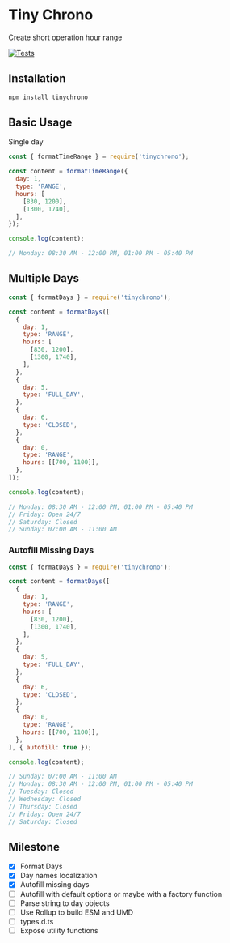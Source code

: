 # Tiny Chrono

Create short operation hour range

[![Tests](https://github.com/seanghay/tinychrono/actions/workflows/test.yml/badge.svg)](https://github.com/seanghay/tinychrono/actions/workflows/test.yml)


## Installation

```sh
npm install tinychrono
```

## Basic Usage

Single day

```js
const { formatTimeRange } = require('tinychrono');

const content = formatTimeRange({
  day: 1,
  type: 'RANGE',
  hours: [
    [830, 1200],
    [1300, 1740],
  ],
});

console.log(content);

// Monday: 08:30 AM - 12:00 PM, 01:00 PM - 05:40 PM

```
## Multiple Days

```js
const { formatDays } = require('tinychrono');

const content = formatDays([
  {
    day: 1,
    type: 'RANGE',
    hours: [
      [830, 1200],
      [1300, 1740],
    ],
  },
  {
    day: 5,
    type: 'FULL_DAY',
  },
  {
    day: 6,
    type: 'CLOSED',
  },
  {
    day: 0,
    type: 'RANGE',
    hours: [[700, 1100]],
  },
]);

console.log(content);

// Monday: 08:30 AM - 12:00 PM, 01:00 PM - 05:40 PM
// Friday: Open 24/7
// Saturday: Closed
// Sunday: 07:00 AM - 11:00 AM
```

### Autofill Missing Days


```js
const { formatDays } = require('tinychrono');

const content = formatDays([
  {
    day: 1,
    type: 'RANGE',
    hours: [
      [830, 1200],
      [1300, 1740],
    ],
  },
  {
    day: 5,
    type: 'FULL_DAY',
  },
  {
    day: 6,
    type: 'CLOSED',
  },
  {
    day: 0,
    type: 'RANGE',
    hours: [[700, 1100]],
  },
], { autofill: true });

console.log(content);

// Sunday: 07:00 AM - 11:00 AM
// Monday: 08:30 AM - 12:00 PM, 01:00 PM - 05:40 PM
// Tuesday: Closed
// Wednesday: Closed
// Thursday: Closed
// Friday: Open 24/7
// Saturday: Closed

```



## Milestone

- [x] Format Days  
- [x] Day names localization
- [x] Autofill missing days
- [ ] Autofill with default options or maybe with a factory function
- [ ] Parse string to day objects
- [ ] Use Rollup to build ESM and UMD 
- [ ] types.d.ts
- [ ] Expose utility functions

